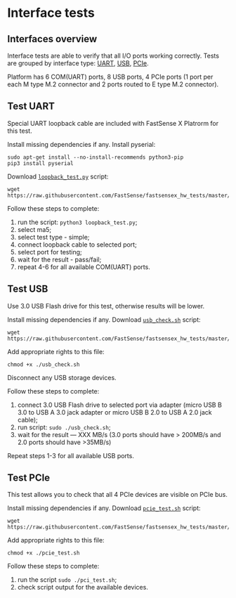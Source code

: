 # Interface tests

## Interfaces overview

Interface tests are able to verify that all I/O ports working correctly.
Tests are grouped by interface type: [UART](#test-uart), [USB](#test-usb), [PCIe](#test-pcie).

Platform has 6 COM(UART) ports, 8 USB ports, 4 PCIe ports (1 port per each M type M.2 connector and 2 ports routed to E type M.2 connector).

## Test UART

Special UART loopback cable are included with FastSense X Platrorm for this test.

Install missing dependencies if any. Install pyserial:

```shell
sudo apt-get install --no-install-recommends python3-pip
pip3 install pyserial
```

Download [`loopback_test.py`](https://github.com/FastSense/fastsensex_hw_tests/blob/master/loopback_test.py) script:

```
wget https://raw.githubusercontent.com/FastSense/fastsensex_hw_tests/master/loopback_test.py
```

Follow these steps to complete:

  1. run the script: `python3 loopback_test.py`;
  2. select ma5;
  3. select test type - simple;
  4. connect loopback cable to selected port;
  5. select port for testing;
  6. wait for the result - pass/fail;
  7. repeat 4-6 for all available COM(UART) ports.

## Test USB

Use 3.0 USB Flash drive for this test, otherwise results will be lower.

Install missing dependencies if any. Download [`usb_check.sh`](https://github.com/FastSense/fastsensex_hw_tests/blob/master/usb_check.sh) script:

```
wget https://raw.githubusercontent.com/FastSense/fastsensex_hw_tests/master/usb_check.sh
```

Add appropriate rights to this file:

```
chmod +x ./usb_check.sh
```

Disconnect any USB storage devices.

Follow these steps to complete:

  1. connect 3.0 USB Flash drive to selected port via adapter (micro USB B 3.0 to USB A 3.0 jack adapter or micro USB B 2.0 to USB A 2.0 jack cable);
  2. run script: `sudo ./usb_check.sh`;
  3. wait for the result &mdash; XXX MB/s (3.0 ports should have > 200MB/s and 2.0 ports should have >35MB/s)

Repeat steps 1-3 for all available USB ports.

## Test PCIe

This test allows you to check that all 4 PCIe devices are visible on PCIe bus.

Install missing dependencies if any. Download [`pcie_test.sh`](https://github.com/FastSense/fastsensex_hw_tests/blob/master/pcie_test.sh) script:

```
wget https://raw.githubusercontent.com/FastSense/fastsensex_hw_tests/master/pcie_test.sh
```

Add appropriate rights to this file:

```
chmod +x ./pcie_test.sh
```

Follow these steps to complete:

  1. run the script `sudo ./pci_test.sh`;
  2. check script output for the available devices.
